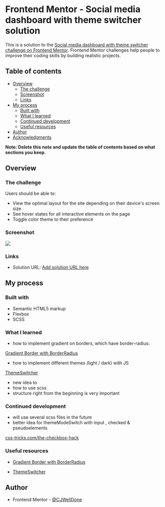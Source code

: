 # Frontend Mentor - Social media dashboard with theme switcher solution

This is a solution to the [Social media dashboard with theme switcher challenge on Frontend Mentor](https://www.frontendmentor.io/challenges/social-media-dashboard-with-theme-switcher-6oY8ozp_H). Frontend Mentor challenges help people to improve their coding skills by building realistic projects. 

## Table of contents

- [Overview](#overview)
  - [The challenge](#the-challenge)
  - [Screenshot](#screenshot)
  - [Links](#links)
- [My process](#my-process)
  - [Built with](#built-with)
  - [What I learned](#what-i-learned)
  - [Continued development](#continued-development)
  - [Useful resources](#useful-resources)
- [Author](#author)
- [Acknowledgments](#acknowledgments)

**Note: Delete this note and update the table of contents based on what sections you keep.**

## Overview

### The challenge

Users should be able to:

- View the optimal layout for the site depending on their device's screen size
- See hover states for all interactive elements on the page
- Toggle color theme to their preference

### Screenshot

![](.design/screenshot.jpg)

### Links

- Solution URL: [Add solution URL here](https://your-solution-url.com)

## My process

### Built with

- Semantic HTML5 markup
- Flexbox
- SCSS

### What I learned

- how to implement gradient on borders, which have border-radius: 

[Gradient Border with BorderRadius](https://dev.to/afif/border-with-gradient-and-radius-387f)

- how to implement different themes (light / dark) with JS

[ThemeSwitcher](https://www.pullrequest.com/blog/how-to-implement-dark-mode-with-css-js)

- new idea to 
- how to use scss
- structure right from the beginning is very important

### Continued development

- will use several scss files in the future
- better idea for themeModeSwitch with input , checked & pseudoelements

[css-tricks.com/the-checkbox-hack](https://css-tricks.com/the-checkbox-hack/)

### Useful resources

- [Gradient Border with BorderRadius](https://dev.to/afif/border-with-gradient-and-radius-387f)

- [ThemeSwitcher](https://www.pullrequest.com/blog/how-to-implement-dark-mode-with-css-js)

## Author
- Frontend Mentor - [@CJWellDone](https://www.frontendmentor.io/profile/cjwelldone)

